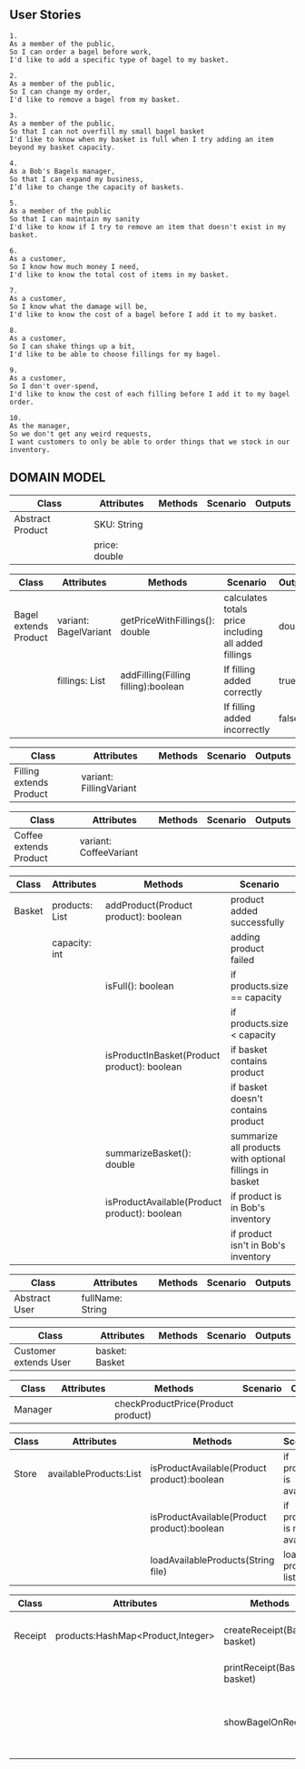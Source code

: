 ## User Stories

```
1.
As a member of the public,
So I can order a bagel before work,
I'd like to add a specific type of bagel to my basket.
```

```
2.
As a member of the public,
So I can change my order,
I'd like to remove a bagel from my basket.
```

```
3.
As a member of the public,
So that I can not overfill my small bagel basket
I'd like to know when my basket is full when I try adding an item beyond my basket capacity.
```

```
4.
As a Bob's Bagels manager,
So that I can expand my business,
I’d like to change the capacity of baskets.
```

```
5.
As a member of the public
So that I can maintain my sanity
I'd like to know if I try to remove an item that doesn't exist in my basket.
```

```
6.
As a customer,
So I know how much money I need,
I'd like to know the total cost of items in my basket.
```

```
7.
As a customer,
So I know what the damage will be,
I'd like to know the cost of a bagel before I add it to my basket.
```

```
8.
As a customer,
So I can shake things up a bit,
I'd like to be able to choose fillings for my bagel.
```

```
9.
As a customer,
So I don't over-spend,
I'd like to know the cost of each filling before I add it to my bagel order.
```

```
10.
As the manager,
So we don't get any weird requests,
I want customers to only be able to order things that we stock in our inventory.
```

## DOMAIN MODEL

| Class            | Attributes    | Methods | Scenario | Outputs |
|------------------|---------------|---------|----------|---------|
| Abstract Product | SKU: String   |         |          |         |
|                  | price: double |         |          |         |

| Class                 | Attributes              | Methods                             | Scenario                                             | Outputs |
|-----------------------|-------------------------|-------------------------------------|------------------------------------------------------|---------|
| Bagel extends Product | variant: BagelVariant   | getPriceWithFillings(): double      | calculates totals price including all added fillings | double  |
|                       | fillings: List<Filling> | addFilling(Filling filling):boolean | If filling added correctly                           | true    |
|                       |                         |                                     | If filling added incorrectly                         | false   |

| Class                   | Attributes              | Methods | Scenario | Outputs |
|-------------------------|-------------------------|---------|----------|---------|
| Filling extends Product | variant: FillingVariant |         |          |         |

| Class                  | Attributes             | Methods | Scenario | Outputs |
|------------------------|------------------------|---------|----------|---------|
| Coffee extends Product | variant: CoffeeVariant |         |          |         |

| Class  | Attributes              | Methods                                      | Scenario                                                | Outputs |
|--------|-------------------------|----------------------------------------------|---------------------------------------------------------|---------|
| Basket | products: List<Product> | addProduct(Product product): boolean         | product added successfully                              | true    |
|        | capacity: int           |                                              | adding product failed                                   | false   |
|        |                         | isFull(): boolean                            | if products.size == capacity                            | true    |
|        |                         |                                              | if products.size < capacity                             | false   |
|        |                         | isProductInBasket(Product product): boolean  | if basket contains product                              | true    |
|        |                         |                                              | if basket doesn't contains product                      | false   |
|        |                         | summarizeBasket(): double                    | summarize all products with optional fillings in basket | double  |
|        |                         | isProductAvailable(Product product): boolean | if product is in Bob's inventory                        | true    |
|        |                         |                                              | if product isn't in Bob's inventory                     | false   |

| Class         | Attributes       | Methods | Scenario | Outputs |
|---------------|------------------|---------|----------|---------|
| Abstract User | fullName: String |         |          |         |

| Class                 | Attributes     | Methods | Scenario | Outputs |
|-----------------------|----------------|---------|----------|---------|
| Customer extends User | basket: Basket |         |          |         |

| Class   | Attributes | Methods                            | Scenario | Outputs |
|---------|------------|------------------------------------|----------|---------|
| Manager |            | checkProductPrice(Product product) |          |         |

| Class | Attributes                       | Methods                                     | Scenario                    | Outputs        |
|-------|----------------------------------|---------------------------------------------|-----------------------------|----------------|
| Store | availableProducts:List<Products> | isProductAvailable(Product product):boolean | if product is available     | true           |
|       |                                  | isProductAvailable(Product product):boolean | if product is not available | false          |
|       |                                  | loadAvailableProducts(String file)          | loads the products list     | List<Products> |


| Class   | Attributes                        | Methods                      | Scenario                                       | Outputs                      |
|---------|-----------------------------------|------------------------------|------------------------------------------------|------------------------------|
| Receipt | products:HashMap<Product,Integer> | createReceipt(Basket basket) | Creates receipt of given basket                | void                         |
|         |                                   | printReceipt(Basket basket)  | prints receipt                                 | StringBuilder recepit        |
|         |                                   | showBagelOnReceipt           | prints bagel on the receipt  with his fillings | StringBuilder bagelOnReceipt |